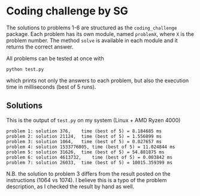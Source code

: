 # Coding challenge by SG

The solutions to problems 1-6 are structured as the `coding_challenge` package.
Each problem has its own module, named `problemX`, where `X` is the problem number.
The method `solve` is available in each module and it returns the correct answer.

All problems can be tested at once with
```
python test.py
```
which prints not only the answers to each problem, but also the execution time in milliseconds (best of 5 runs).

## Solutions

This is the output of `test.py` on my system (Linux + AMD Ryzen 4000)
```
problem 1: solution 376,	time (best of 5) = 8.184685 ms
problem 2: solution 21124,	time (best of 5) = 1.556899 ms
problem 3: solution 1064,	time (best of 5) = 0.027657 ms
problem 4: solution 1533776805,	time (best of 5) = 11.024844 ms
problem 5: solution 31626,	time (best of 5) = 54.881875 ms
problem 6: solution 4613732,	time (best of 5) = 0.003842 ms
problem 7: solution 26033,	time (best of 5) = 10015.359399 ms
```

N.B. the solution to problem 3 differs from the result posted on the instructions (1064 vs 1074). I believe this is a typo of the problem description, as I checked the result by hand as well.
